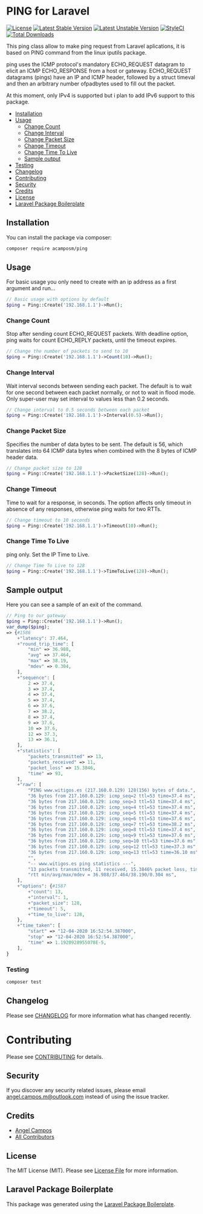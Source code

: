 # PING for Laravel

[![License](https://poser.pugx.org/acamposm/ping/license?format=flat-square)](https://packagist.org/packages/acamposm/ping)
[![Latest Stable Version](https://poser.pugx.org/acamposm/ping/v/stable?format=flat-square)](https://packagist.org/packages/acamposm/ping)
[![Latest Unstable Version](https://poser.pugx.org/acamposm/ping/v/unstable?format=flat-square)](https://packagist.org/packages/acamposm/ping)
[![StyleCI](https://github.styleci.io/repos/255138468/shield?branch=master)](https://github.styleci.io/repos/255138468)
[![Total Downloads](https://poser.pugx.org/acamposm/ping/downloads?format=flat-square)](https://packagist.org/packages/acamposm/ping)

This ping class allow to make ping request from Laravel aplications, it is based on PING command from the linux iputils package.

ping uses the ICMP protocol's mandatory ECHO_REQUEST datagram to elicit an ICMP ECHO_RESPONSE from a host or gateway. ECHO_REQUEST datagrams (pings) have an IP and ICMP header, followed by a struct timeval and then an arbitrary number ofpadbytes used to fill out the packet.

At this moment, only IPv4 is supported but i plan to add IPv6 support to this package.

- [Installation](#installation)
- [Usage](#usage)
	- [Change Count](#change-count)
	- [Change Interval](#change-interval)
	- [Change Packet Size](#change-packet-size)
	- [Change Timeout](#change-timeout)
	- [Change Time To Live](#change-time-to-live)
	- [Sample output](#sample-output)
- [Testing](#testing)
- [Changelog](#changelog)
- [Contributing](#contributing)
- [Security](#security)
- [Credits](#credits)
- [License](#license)
- [Laravel Package Boilerplate](#laravel-package-boilerplate)

## Installation

You can install the package via composer:

```bash
composer require acamposm/ping
```

## Usage

For basic usage you only need to create with an ip address as a first argument and run...

``` php
// Basic usage with options by default 
$ping = Ping::Create('192.168.1.1')->Run();
```

### Change Count

Stop after sending count ECHO_REQUEST packets. With deadline option, ping waits for count ECHO_REPLY packets, until the timeout expires.

``` php
// Change the number of packets to send to 10
$ping = Ping::Create('192.168.1.1')->Count(10)->Run();
```

### Change Interval

Wait interval seconds between sending each packet. The default is to wait for one second between each packet normally, or not to wait in flood mode. Only super-user may set interval to values less than 0.2 seconds.

``` php
// Change interval to 0.5 seconds between each packet
$ping = Ping::Create('192.168.1.1')->Interval(0.5)->Run();
```

### Change Packet Size

Specifies the number of data bytes to be sent. The default is 56, which translates into 64 ICMP data bytes when combined with the 8 bytes of ICMP header data.

``` php
// Change packet size to 128
$ping = Ping::Create('192.168.1.1')->PacketSize(128)->Run();
```

### Change Timeout

Time to wait for a response, in seconds. The option affects only timeout in absence of any responses, otherwise ping waits for two RTTs.

``` php
// Change timeout to 10 seconds
$ping = Ping::Create('192.168.1.1')->Timeout(10)->Run();
```

### Change Time To Live

ping only. Set the IP Time to Live.

``` php
// Change Time To Live to 128
$ping = Ping::Create('192.168.1.1')->TimeToLive(128)->Run();
```

## Sample output

Here you can see a sample of an exit of the command.

``` php
// Ping to our gateway
$ping = Ping::Create('192.168.1.1')->Run();
var_dump($ping);
=> {#1586
    +"latency": 37.464,
    +"round_trip_time": [
		"min" => 36.988,
		"avg" => 37.464,
		"max" => 38.19,
		"mdev" => 0.304,
	],
	+"sequence": [
		2 => 37.4,
		3 => 37.4,
		4 => 37.4,
		5 => 37.4,
		6 => 37.6,
		7 => 38.2,
		8 => 37.4,
		9 => 37.6,
		10 => 37.6,
		12 => 37.3,
		13 => 36.1,
    ],
    +"statistics": [
		"packets_transmitted" => 13,
		"packets_received" => 11,
		"packet_loss" => 15.3846,
		"time" => 93,
    ],
    +"raw": [
		"PING www.witigos.es (217.160.0.129) 128(156) bytes of data.",
		"36 bytes from 217.160.0.129: icmp_seq=2 ttl=53 time=37.4 ms",
		"36 bytes from 217.160.0.129: icmp_seq=3 ttl=53 time=37.4 ms",
		"36 bytes from 217.160.0.129: icmp_seq=4 ttl=53 time=37.4 ms",
		"36 bytes from 217.160.0.129: icmp_seq=5 ttl=53 time=37.4 ms",
		"36 bytes from 217.160.0.129: icmp_seq=6 ttl=53 time=37.6 ms",
		"36 bytes from 217.160.0.129: icmp_seq=7 ttl=53 time=38.2 ms",
		"36 bytes from 217.160.0.129: icmp_seq=8 ttl=53 time=37.4 ms",
		"36 bytes from 217.160.0.129: icmp_seq=9 ttl=53 time=37.6 ms",
		"36 bytes from 217.160.0.129: icmp_seq=10 ttl=53 time=37.6 ms",
		"36 bytes from 217.160.0.129: icmp_seq=12 ttl=53 time=37.3 ms",
		"36 bytes from 217.160.0.129: icmp_seq=13 ttl=53 time=36.10 ms",
		"",
		"-- www.witigos.es ping statistics ---",
		"13 packets transmitted, 11 received, 15.3846% packet loss, time 93ms",
		"rtt min/avg/max/mdev = 36.988/37.464/38.190/0.304 ms",
    ],
    +"options": {#1587
		+"count": 13,
		+"interval": 1,
		+"packet_size": 128,
		+"timeout": 5,
		+"time_to_live": 128,
    },
    +"time_taken": [
		"start" => "12-04-2020 16:52:54.387000",
		"stop" => "12-04-2020 16:52:54.387000",
		"time" => 1.1920928955078E-5,
	],
}
```

### Testing

``` bash
composer test
```

## Changelog

Please see [CHANGELOG](CHANGELOG.md) for more information what has changed recently.

# Contributing

Please see [CONTRIBUTING](CONTRIBUTING.md) for details.

## Security

If you discover any security related issues, please email angel.campos.m@outlook.com instead of using the issue tracker.

## Credits

- [Angel Campos](https://github.com/acamposm)
- [All Contributors](../../contributors)

## License

The MIT License (MIT). Please see [License File](LICENSE.md) for more information.

## Laravel Package Boilerplate

This package was generated using the [Laravel Package Boilerplate](https://laravelpackageboilerplate.com).